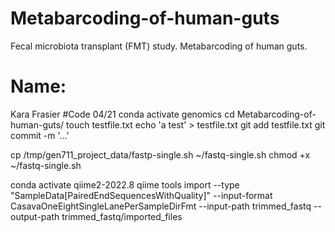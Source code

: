 
# Metabarcoding-of-human-guts
Fecal microbiota transplant (FMT) study. Metabarcoding of human guts.
# Name:
Kara Frasier
#Code 04/21
conda activate genomics
cd Metabarcoding-of-human-guts/
touch testfile.txt
echo 'a test' > testfile.txt
git add testfile.txt
git commit -m '...'

cp  /tmp/gen711_project_data/fastp-single.sh ~/fastq-single.sh
chmod +x ~/fastq-single.sh

conda activate qiime2-2022.8
qiime tools import --type "SampleData[PairedEndSequencesWithQuality]"  --input-format CasavaOneEightSingleLanePerSampleDirFmt --input-path trimmed_fastq --output-path trimmed_fastq/imported_files 
